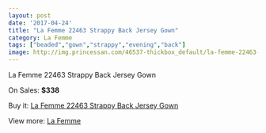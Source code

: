 ```yaml
---
layout: post
date: '2017-04-24'
title: "La Femme 22463 Strappy Back Jersey Gown"
category: La Femme
tags: ["beaded","gown","strappy","evening","back"]
image: http://img.princessan.com/46537-thickbox_default/la-femme-22463-strappy-back-jersey-gown.jpg
---
```

La Femme 22463 Strappy Back Jersey Gown

On Sales: **$338**
<a href="https://www.princessan.com/en/la-femme/21286-la-femme-22463-strappy-back-jersey-gown.html"><amp-img layout="responsive" width="600" height="600" src="//img.princessan.com/46537-thickbox_default/la-femme-22463-strappy-back-jersey-gown.jpg" alt="La Femme 22463 Strappy Back Jersey Gown 0" /></a>
<a href="https://www.princessan.com/en/la-femme/21286-la-femme-22463-strappy-back-jersey-gown.html"><amp-img layout="responsive" width="600" height="600" src="//img.princessan.com/46541-thickbox_default/la-femme-22463-strappy-back-jersey-gown.jpg" alt="La Femme 22463 Strappy Back Jersey Gown 1" /></a>
<a href="https://www.princessan.com/en/la-femme/21286-la-femme-22463-strappy-back-jersey-gown.html"><amp-img layout="responsive" width="600" height="600" src="//img.princessan.com/46540-thickbox_default/la-femme-22463-strappy-back-jersey-gown.jpg" alt="La Femme 22463 Strappy Back Jersey Gown 2" /></a>
<a href="https://www.princessan.com/en/la-femme/21286-la-femme-22463-strappy-back-jersey-gown.html"><amp-img layout="responsive" width="600" height="600" src="//img.princessan.com/46539-thickbox_default/la-femme-22463-strappy-back-jersey-gown.jpg" alt="La Femme 22463 Strappy Back Jersey Gown 3" /></a>
<a href="https://www.princessan.com/en/la-femme/21286-la-femme-22463-strappy-back-jersey-gown.html"><amp-img layout="responsive" width="600" height="600" src="//img.princessan.com/46538-thickbox_default/la-femme-22463-strappy-back-jersey-gown.jpg" alt="La Femme 22463 Strappy Back Jersey Gown 4" /></a>

Buy it: [La Femme 22463 Strappy Back Jersey Gown](https://www.princessan.com/en/la-femme/21286-la-femme-22463-strappy-back-jersey-gown.html "La Femme 22463 Strappy Back Jersey Gown")

View more: [La Femme](https://www.princessan.com/en/28-la-femme "La Femme")